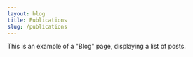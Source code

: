 ```yaml
---
layout: blog
title: Publications
slug: /publications
---
```


This is an example of a "Blog" page, displaying a list of posts.
<br />
